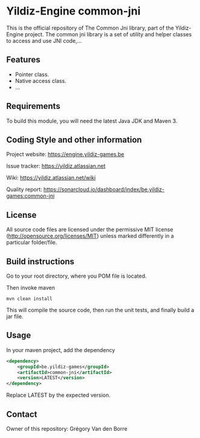 # Yildiz-Engine common-jni

This is the official repository of The Common Jni library, part of the Yildiz-Engine project.
The common jni library is a set of utility and helper classes to access and use JNI code,...

## Features

* Pointer class.
* Native access class.
* ...

## Requirements

To build this module, you will need the latest Java JDK and Maven 3.

## Coding Style and other information

Project website:
https://engine.yildiz-games.be

Issue tracker:
https://yildiz.atlassian.net

Wiki:
https://yildiz.atlassian.net/wiki

Quality report:
https://sonarcloud.io/dashboard/index/be.yildiz-games:common-jni

## License

All source code files are licensed under the permissive MIT license
(http://opensource.org/licenses/MIT) unless marked differently in a particular folder/file.

## Build instructions

Go to your root directory, where you POM file is located.

Then invoke maven

	mvn clean install

This will compile the source code, then run the unit tests, and finally build a jar file.

## Usage

In your maven project, add the dependency

```xml
<dependency>
    <groupId>be.yildiz-games</groupId>
    <artifactId>common-jni</artifactId>
    <version>LATEST</version>
</dependency>
```
Replace LATEST by the expected version.

## Contact
Owner of this repository: Grégory Van den Borre